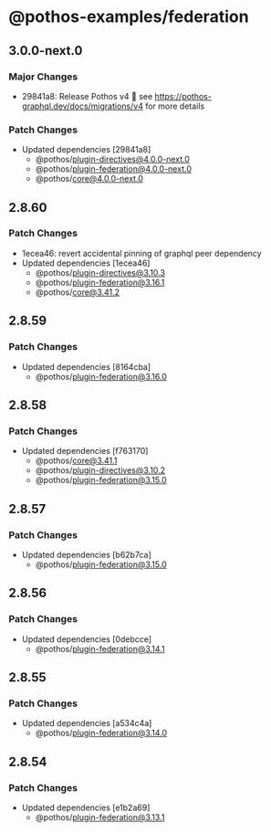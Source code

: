 # @pothos-examples/federation

## 3.0.0-next.0

### Major Changes

- 29841a8: Release Pothos v4 🎉 see https://pothos-graphql.dev/docs/migrations/v4 for more details

### Patch Changes

- Updated dependencies [29841a8]
  - @pothos/plugin-directives@4.0.0-next.0
  - @pothos/plugin-federation@4.0.0-next.0
  - @pothos/core@4.0.0-next.0

## 2.8.60

### Patch Changes

- 1ecea46: revert accidental pinning of graphql peer dependency
- Updated dependencies [1ecea46]
  - @pothos/plugin-directives@3.10.3
  - @pothos/plugin-federation@3.16.1
  - @pothos/core@3.41.2

## 2.8.59

### Patch Changes

- Updated dependencies [8164cba]
  - @pothos/plugin-federation@3.16.0

## 2.8.58

### Patch Changes

- Updated dependencies [f763170]
  - @pothos/core@3.41.1
  - @pothos/plugin-directives@3.10.2
  - @pothos/plugin-federation@3.15.0

## 2.8.57

### Patch Changes

- Updated dependencies [b62b7ca]
  - @pothos/plugin-federation@3.15.0

## 2.8.56

### Patch Changes

- Updated dependencies [0debcce]
  - @pothos/plugin-federation@3.14.1

## 2.8.55

### Patch Changes

- Updated dependencies [a534c4a]
  - @pothos/plugin-federation@3.14.0

## 2.8.54

### Patch Changes

- Updated dependencies [e1b2a69]
  - @pothos/plugin-federation@3.13.1
